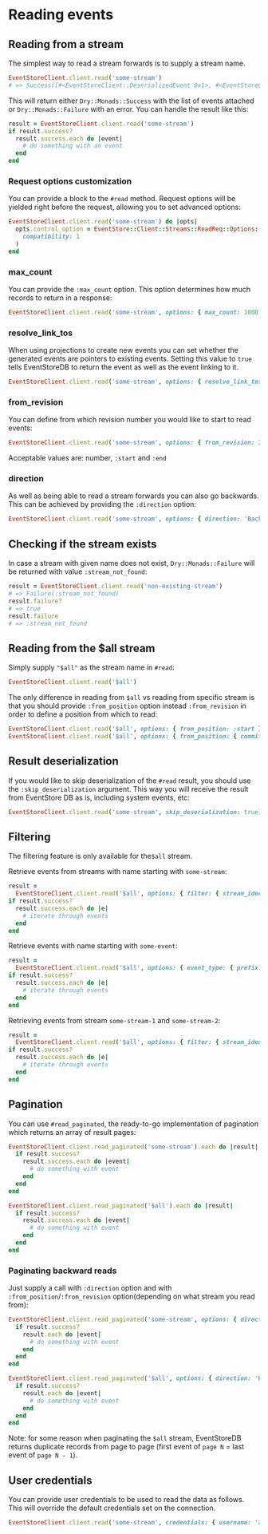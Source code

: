 # Reading events

## Reading from a stream

The simplest way to read a stream forwards is to supply a stream name.

```ruby
EventStoreClient.client.read('some-stream')
# => Success([#<EventStoreClient::DeserializedEvent 0x1>, #<EventStoreClient::DeserializedEvent 0x1>])
```

This will return either `Dry::Monads::Success` with the list of events attached or `Dry::Monads::Failure` with an error. You can handle the result like this:

```ruby
result = EventStoreClient.client.read('some-stream')
if result.success?
  result.success.each do |event|
    # do something with an event
  end
end
```

### Request options customization

You can provide a block to the `#read` method. Request options will be yielded right before the request, allowing you to set advanced options:

```ruby
EventStoreClient.client.read('some-stream') do |opts|
  opts.control_option = EventStore::Client::Streams::ReadReq::Options::ControlOption.new(
    compatibility: 1
  )
end
```

### max_count

You can provide the `:max_count` option. This option determines how much records to return in a response:

```ruby
EventStoreClient.client.read('some-stream', options: { max_count: 1000 })
```

### resolve_link_tos

When using projections to create new events you can set whether the generated events are pointers to existing events. Setting this value to `true` tells EventStoreDB to return the event as well as the event linking to it.

```ruby
EventStoreClient.client.read('some-stream', options: { resolve_link_tos: true })
```

### from_revision

You can define from which revision number you would like to start to read events:

```ruby
EventStoreClient.client.read('some-stream', options: { from_revision: 2 })
```

Acceptable values are: number, `:start` and `:end`

### direction

As well as being able to read a stream forwards you can also go backwards. This can be achieved by providing the `:direction` option:

```ruby
EventStoreClient.client.read('some-stream', options: { direction: 'Backwards', from_revision: :end })
```

## Checking if the stream exists

In case a stream with given name does not exist, `Dry::Monads::Failure` will be returned with value `:stream_not_found`:

```ruby
result = EventStoreClient.client.read('non-existing-stream')
# => Failure(:stream_not_found)
result.failure?
# => true
result.failure
# => :stream_not_found
```

## Reading from the $all stream

Simply supply `"$all"` as the stream name in `#read`:

```ruby
EventStoreClient.client.read('$all')
```

The only difference in reading from `$all` vs reading from specific stream is that you should provide `:from_position` option instead `:from_revision` in order to define a position from which to read:

```ruby
EventStoreClient.client.read('$all', options: { from_position: :start })
EventStoreClient.client.read('$all', options: { from_position: { commit_position: 9023, prepare_position: 9023 } })
```

## Result deserialization

If you would like to skip deserialization of the `#read` result, you should use the `:skip_deserialization` argument. This way you will receive the result from EventStore DB as is, including system events, etc:

```ruby
EventStoreClient.client.read('some-stream', skip_deserialization: true)
```

## Filtering

The filtering feature is only available for the`$all` stream.

Retrieve events from streams with name starting with `some-stream`:

```ruby
result =
  EventStoreClient.client.read('$all', options: { filter: { stream_identifier: { prefix: ['some-stream'] } } })
if result.success?
  result.success.each do |e|
    # iterate through events
  end
end
```

Retrieve events with name starting with `some-event`:

```ruby
result =
  EventStoreClient.client.read('$all', options: { event_type: { prefix: ['some-event'] } })
if result.success?
  result.success.each do |e|
    # iterate through events
  end
end
```

Retrieving events from stream `some-stream-1` and `some-stream-2`:

```ruby
result =
  EventStoreClient.client.read('$all', options: { filter: { stream_identifier: { prefix: ['some-stream-1', 'some-stream-2'] } } })
if result.success?
  result.success.each do |e|
    # iterate through events
  end
end
```

## Pagination

You can use `#read_paginated`, the ready-to-go implementation of pagination which returns an array of result pages:

```ruby
EventStoreClient.client.read_paginated('some-stream').each do |result|
  if result.success?
    result.success.each do |event|
      # do something with event
    end
  end
end

EventStoreClient.client.read_paginated('$all').each do |result|
  if result.success?
    result.success.each do |event|
      # do something with event
    end
  end
end
```



### Paginating backward reads

Just supply a call with `:direction` option and with `:from_position`/`:from_revision` option(depending on what stream you read from):

```ruby
EventStoreClient.client.read_paginated('some-stream', options: { direction: 'Backwards', from_revision: :end }).each do |result|
  if result.success?
    result.each do |event|
      # do something with event
    end
  end
end

EventStoreClient.client.read_paginated('$all', options: { direction: 'Backwards', from_position: :end }).each do |result|
  if result.success?
    result.each do |event|
      # do something with event
    end
  end
end
```

Note: for some reason when paginating the `$all` stream, EventStoreDB returns duplicate records from page to page (first event of `page N` = last event of `page N - 1`).
## User credentials

You can provide user credentials to be used to read the data as follows. This will override the default credentials set on the connection.

```ruby
EventStoreClient.client.read('some-stream', credentials: { username: 'admin', password: 'changeit' })
```
